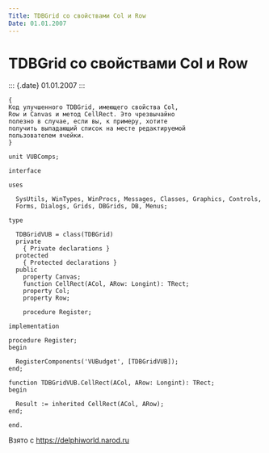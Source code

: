 ```yaml
---
Title: TDBGrid со свойствами Col и Row
Date: 01.01.2007
---
```



TDBGrid со свойствами Col и Row
===============================

::: {.date}
01.01.2007
:::

    {
    Код улучшенного TDBGrid, имеющего свойства Col,
    Row и Canvas и метод CellRect. Это чрезвычайно
    полезно в случае, если вы, к примеру, хотите
    получить выпадающий список на месте редактируемой
    пользователем ячейки.
    }
     
    unit VUBComps;
     
    interface
     
    uses
     
      SysUtils, WinTypes, WinProcs, Messages, Classes, Graphics, Controls,
      Forms, Dialogs, Grids, DBGrids, DB, Menus;
     
    type
     
      TDBGridVUB = class(TDBGrid)
      private
        { Private declarations }
      protected
        { Protected declarations }
      public
        property Canvas;
        function CellRect(ACol, ARow: Longint): TRect;
        property Col;
        property Row;
     
        procedure Register;
     
    implementation
     
    procedure Register;
    begin
     
      RegisterComponents('VUBudget', [TDBGridVUB]);
    end;
     
    function TDBGridVUB.CellRect(ACol, ARow: Longint): TRect;
    begin
     
      Result := inherited CellRect(ACol, ARow);
    end;
     
    end.

Взято с <https://delphiworld.narod.ru>
